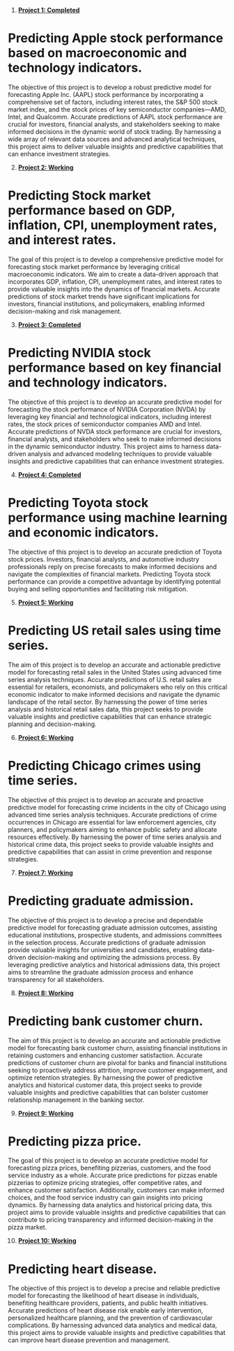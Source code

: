 1. [**Project 1: Completed**](https://github.com/henrypham1470/DSC680/tree/main/Projects/Predicting%20Apple%20Stock%20Performance)
# Predicting Apple stock performance based on macroeconomic and technology indicators.
The objective of this project is to develop a robust predictive model for forecasting Apple Inc. (AAPL) stock performance by incorporating a comprehensive set of factors, including interest rates, the S&P 500 stock market index, and the stock prices of key semiconductor companies—AMD, Intel, and Qualcomm. Accurate predictions of AAPL stock performance are crucial for investors, financial analysts, and stakeholders seeking to make informed decisions in the dynamic world of stock trading. By harnessing a wide array of relevant data sources and advanced analytical techniques, this project aims to deliver valuable insights and predictive capabilities that can enhance investment strategies.

2. [**Project 2: Working**](https://github.com/henrypham1470/DSC680/tree/main/Projects/Predicting%20Stock%20Market%20Performance)
# Predicting Stock market performance based on GDP, inflation, CPI, unemployment rates, and interest rates.
The goal of this project is to develop a comprehensive predictive model for forecasting stock market performance by leveraging critical macroeconomic indicators. We aim to create a data-driven approach that incorporates GDP, inflation, CPI, unemployment rates, and interest rates to provide valuable insights into the dynamics of financial markets. Accurate predictions of stock market trends have significant implications for investors, financial institutions, and policymakers, enabling informed decision-making and risk management.

3.	[**Project 3: Completed**](https://github.com/henrypham1470/DSC680/tree/main/Projects/Predicting%20NVIDIA%20Stock%20Performance)
# Predicting NVIDIA stock performance based on key financial and technology indicators.
The objective of this project is to develop an accurate predictive model for forecasting the stock performance of NVIDIA Corporation (NVDA) by leveraging key financial and technological indicators, including interest rates, the stock prices of semiconductor companies AMD and Intel. Accurate predictions of NVDA stock performance are crucial for investors, financial analysts, and stakeholders who seek to make informed decisions in the dynamic semiconductor industry. This project aims to harness data-driven analysis and advanced modeling techniques to provide valuable insights and predictive capabilities that can enhance investment strategies.

4.	[**Project 4: Completed**](https://github.com/henrypham1470/DSC680/tree/main/Projects/Predicting%20Toyota%20Stock%20Performance)
# Predicting Toyota stock performance using machine learning and economic indicators.
The objective of this project is to develop an accurate prediction of Toyota stock prices. Investors, financial analysts, and automotive industry professionals reply on precise forecasts to make informed decisions and navigate the complexities of financial markets. Predicting Toyota stock performance can provide a competitive advantage by identifying  potential buying and selling opportunities and facilitating risk mitigation.

5.	[**Project 5: Working**](https://github.com/henrypham1470/DSC680/tree/main/Projects/Predicting%20US%20Retails%20Sales)
# Predicting US retail sales using time series.
The aim of this project is to develop an accurate and actionable predictive model for forecasting retail sales in the United States using advanced time series analysis techniques. Accurate predictions of U.S. retail sales are essential for retailers, economists, and policymakers who rely on this critical economic indicator to make informed decisions and navigate the dynamic landscape of the retail sector. By harnessing the power of time series analysis and historical retail sales data, this project seeks to provide valuable insights and predictive capabilities that can enhance strategic planning and decision-making.

6.	[**Project 6: Working**](https://github.com/henrypham1470/DSC680/tree/main/Projects/Predicting%20Chicago%20Crimes)
# Predicting Chicago crimes using time series.
The objective of this project is to develop an accurate and proactive predictive model for forecasting crime incidents in the city of Chicago using advanced time series analysis techniques. Accurate predictions of crime occurrences in Chicago are essential for law enforcement agencies, city planners, and policymakers aiming to enhance public safety and allocate resources effectively. By harnessing the power of time series analysis and historical crime data, this project seeks to provide valuable insights and predictive capabilities that can assist in crime prevention and response strategies.

7.	[**Project 7: Working**](https://github.com/henrypham1470/DSC680/tree/main/Projects/Predicting%20Graduate%20Admission)
# Predicting graduate admission.
The objective of this project is to develop a precise and dependable predictive model for forecasting graduate admission outcomes, assisting educational institutions, prospective students, and admissions committees in the selection process. Accurate predictions of graduate admission provide valuable insights for universities and candidates, enabling data-driven decision-making and optimizing the admissions process. By leveraging predictive analytics and historical admissions data, this project aims to streamline the graduate admission process and enhance transparency for all stakeholders.

8.	[**Project 8: Working**](https://github.com/henrypham1470/DSC680/tree/main/Projects/Predicting%20Bank%20Customer%20Churn)
# Predicting bank customer churn.
The aim of this project is to develop an accurate and actionable predictive model for forecasting bank customer churn, assisting financial institutions in retaining customers and enhancing customer satisfaction. Accurate predictions of customer churn are pivotal for banks and financial institutions seeking to proactively address attrition, improve customer engagement, and optimize retention strategies. By harnessing the power of predictive analytics and historical customer data, this project seeks to provide valuable insights and predictive capabilities that can bolster customer relationship management in the banking sector.

9.	[**Project 9: Working**](https://github.com/henrypham1470/DSC680/tree/main/Projects/Predicting%20Pizza%20Prices)
# Predicting pizza price.
The goal of this project is to develop an accurate predictive model for forecasting pizza prices, benefiting pizzerias, customers, and the food service industry as a whole. Accurate price predictions for pizzas enable pizzerias to optimize pricing strategies, offer competitive rates, and enhance customer satisfaction. Additionally, customers can make informed choices, and the food service industry can gain insights into pricing dynamics. By harnessing data analytics and historical pricing data, this project aims to provide valuable insights and predictive capabilities that can contribute to pricing transparency and informed decision-making in the pizza market.

10.	[**Project 10: Working**](https://github.com/henrypham1470/DSC680/tree/main/Projects/Predicting%20Heart%20Disease)
# Predicting heart disease.
The objective of this project is to develop a precise and reliable predictive model for forecasting the likelihood of heart disease in individuals, benefiting healthcare providers, patients, and public health initiatives. Accurate predictions of heart disease risk enable early intervention, personalized healthcare planning, and the prevention of cardiovascular complications. By harnessing advanced data analytics and medical data, this project aims to provide valuable insights and predictive capabilities that can improve heart disease prevention and management.

